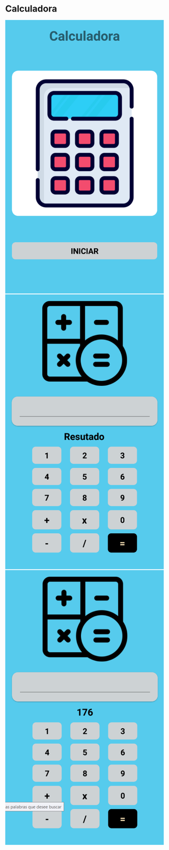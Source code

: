 # Calculadora
<img src="Calculadora/img/Captura de pantalla 2022-05-10 112500.png">
<img src="Calculadora/img/Captura de pantalla 2022-05-10 112611.png">
<img src="Calculadora/img/Captura de pantalla 2022-05-10 112736.png">
